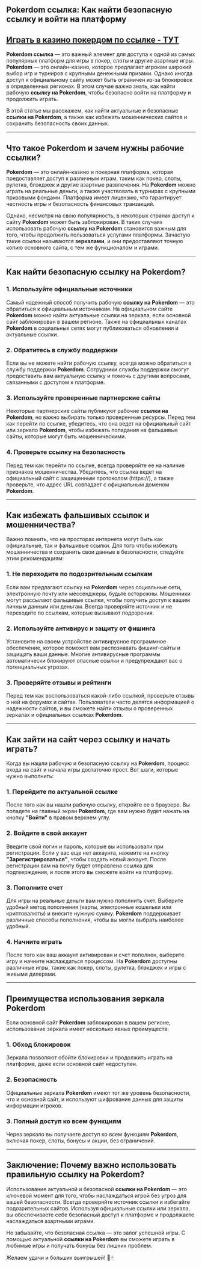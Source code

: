 ## Pokerdom ссылка: Как найти безопасную ссылку и войти на платформу

## [**Играть в казино покердом по ссылке - ТУТ**](https://brandplay.link/FwVc4f)

**Pokerdom ссылка** — это важный элемент для доступа к одной из самых популярных платформ для игры в покер, слоты и другие азартные игры. **Pokerdom** — это онлайн-казино, которое предлагает игрокам широкий выбор игр и турниров с крупными денежными призами. Однако иногда доступ к официальному сайту может быть ограничен из-за блокировок в определенных регионах. В этом случае важно знать, как найти рабочую **ссылку на Pokerdom**, чтобы безопасно войти на платформу и продолжить играть.

В этой статье мы расскажем, как найти актуальные и безопасные **ссылки на Pokerdom**, а также как избежать мошеннических сайтов и сохранить безопасность своих данных.

***

## Что такое Pokerdom и зачем нужны рабочие ссылки?

**Pokerdom** — это онлайн-казино и покерная платформа, которая предоставляет доступ к различным играм, таким как покер, слоты, рулетка, блэкджек и другие азартные развлечения. На **Pokerdom** можно играть на реальные деньги, а также участвовать в турнирах с крупными призовыми фондами. Платформа имеет лицензию, что гарантирует честность игры и безопасность финансовых транзакций.

Однако, несмотря на свою популярность, в некоторых странах доступ к сайту **Pokerdom** может быть заблокирован. В таких случаях использовать рабочую **ссылку на Pokerdom** становится важным для того, чтобы продолжить пользоваться услугами платформы. Зачастую такие ссылки называются **зеркалами**, и они предоставляют точную копию основного сайта, с тем же функционалом и играми.

***

## Как найти безопасную ссылку на Pokerdom?

### 1. **Используйте официальные источники**

Самый надежный способ получить рабочую **ссылку на Pokerdom** — это обратиться к официальным источникам. На официальном сайте **Pokerdom** можно найти актуальные ссылки на зеркала, если основной сайт заблокирован в вашем регионе. Также на официальных каналах **Pokerdom** в социальных сетях могут публиковаться обновления и актуальные ссылки.

### 2. **Обратитесь в службу поддержки**

Если вы не можете найти рабочую ссылку, всегда можно обратиться в службу поддержки **Pokerdom**. Сотрудники службы поддержки смогут предоставить вам актуальную ссылку и помочь с другими вопросами, связанными с доступом к платформе.

### 3. **Используйте проверенные партнерские сайты**

Некоторые партнерские сайты публикуют рабочие **ссылки на Pokerdom**, но важно выбирать только проверенные ресурсы. Перед тем как перейти по ссылке, убедитесь, что она ведет на официальный сайт или зеркало **Pokerdom**, чтобы избежать попадания на фальшивые сайты, которые могут быть мошенническими.

### 4. **Проверьте ссылку на безопасность**

Перед тем как перейти по ссылке, всегда проверяйте ее на наличие признаков мошенничества. Убедитесь, что ссылка ведет на официальный сайт с защищенным протоколом (https://), а также проверьте, что адрес URL совпадает с официальным доменом **Pokerdom**.

***

## Как избежать фальшивых ссылок и мошенничества?

Важно помнить, что на просторах интернета могут быть как официальные, так и фальшивые ссылки. Для того чтобы избежать мошенничества и сохранить свои данные в безопасности, следуйте этим рекомендациям:

### 1. **Не переходите по подозрительным ссылкам**

Если вам предлагают ссылку на **Pokerdom** через социальные сети, электронную почту или мессенджеры, будьте осторожны. Мошенники могут рассылают фальшивые ссылки, чтобы получить доступ к вашим личным данным или деньгам. Всегда проверяйте источник и не переходите по ссылкам, которые вызывают подозрения.

### 2. **Используйте антивирус и защиту от фишинга**

Установите на своем устройстве антивирусное программное обеспечение, которое поможет вам распознавать фишинг-сайты и защищать ваши данные. Многие антивирусные программы автоматически блокируют опасные ссылки и предупреждают вас о потенциальных угрозах.

### 3. **Проверяйте отзывы и рейтинги**

Перед тем как воспользоваться какой-либо ссылкой, проверьте отзывы о ней на форумах и сайтах. Пользователи часто делятся информацией о надежности сайтов, и вы сможете найти отзывы о проверенных зеркалах и официальных ссылках **Pokerdom**.

***

## Как зайти на сайт через ссылку и начать играть?

Когда вы нашли рабочую и безопасную ссылку на **Pokerdom**, процесс входа на сайт и начала игры достаточно прост. Вот шаги, которые нужно выполнить:

### 1. **Перейдите по актуальной ссылке**

После того как вы нашли рабочую ссылку, откройте ее в браузере. Вы попадете на главный экран **Pokerdom**, где вам нужно будет нажать на кнопку **"Войти"** в правом верхнем углу.

### 2. **Войдите в свой аккаунт**

Введите свой логин и пароль, которые вы использовали при регистрации. Если у вас еще нет аккаунта, нажмите на кнопку **"Зарегистрироваться"**, чтобы создать новый аккаунт. После регистрации вам на почту будет отправлена ссылка для подтверждения, и после этого вы сможете войти на платформу.

### 3. **Пополните счет**

Для игры на реальные деньги вам нужно пополнить счет. Выберите удобный метод пополнения (карты, электронные кошельки или криптовалюты) и внесите нужную сумму. **Pokerdom** поддерживает различные способы пополнения, чтобы вы могли выбрать наиболее удобный.

### 4. **Начните играть**

После того как ваш аккаунт активирован и счет пополнен, выберите игру и начните наслаждаться процессом. На **Pokerdom** доступны различные игры, такие как покер, слоты, рулетка, блэкджек и игры с живыми дилерами.

***

## Преимущества использования зеркала Pokerdom

Если основной сайт **Pokerdom** заблокирован в вашем регионе, использование зеркала имеет несколько явных преимуществ:

### 1. **Обход блокировок**

Зеркала позволяют обойти блокировки и продолжить играть на платформе, даже если основной сайт недоступен.

### 2. **Безопасность**

Официальные зеркала **Pokerdom** имеют тот же уровень безопасности, что и основной сайт, и используют шифрование данных для защиты информации игроков.

### 3. **Полный доступ ко всем функциям**

Через зеркало вы получаете доступ ко всем функциям **Pokerdom**, включая покер, слоты, бонусы и акции, без ограничений.

***

## Заключение: Почему важно использовать правильную ссылку на Pokerdom?

Использование актуальной и безопасной **ссылки на Pokerdom** — это ключевой момент для того, чтобы наслаждаться игрой без угроз для вашей безопасности. Всегда проверяйте источник ссылки и избегайте подозрительных сайтов. Используя официальные ссылки или зеркала, вы обеспечиваете себе безопасный доступ к платформе и продолжаете наслаждаться азартными играми.

Не забывайте, что безопасная ссылка — это залог успешной игры. С помощью актуальной **ссылки на Pokerdom** вы сможете играть в любимые игры и получать бонусы без лишних проблем.

Желаем удачи и больших выигрышей! 🎰🃏
